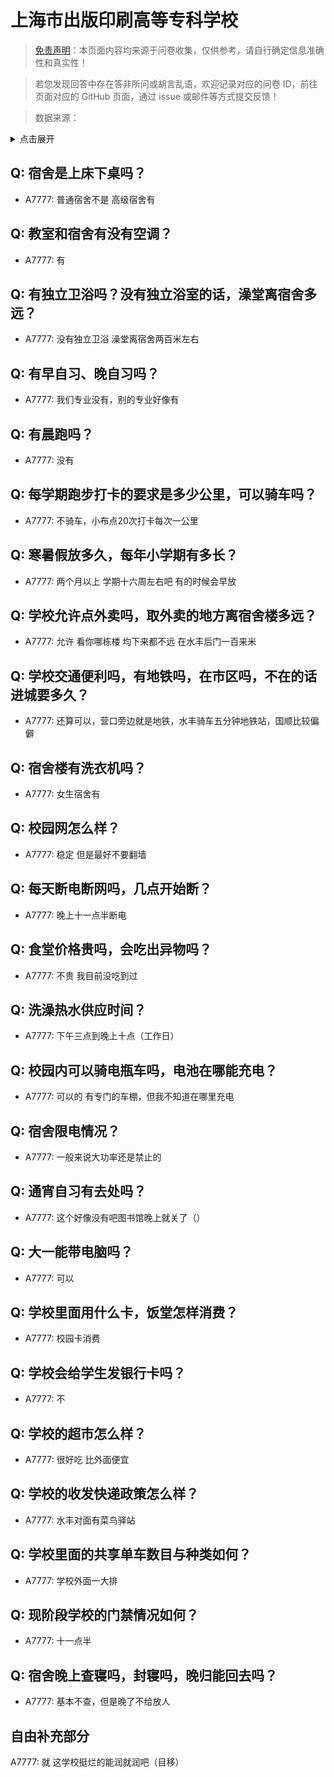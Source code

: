 # 上海市出版印刷高等专科学校

> [免责声明](https://colleges.chat/#_3)：本页面内容均来源于问卷收集，仅供参考，请自行确定信息准确性和真实性！

> 若您发现回答中存在答非所问或胡言乱语，欢迎记录对应的问卷 ID，前往页面对应的 GitHub 页面，通过 issue 或邮件等方式提交反馈！

> 数据来源：

<details><summary>点击展开</summary>
<ul>
<li>A7777: africa.wildman@gmail.com (2022 年 06 月)</li>
</ul>
</details>

## Q: 宿舍是上床下桌吗？

- A7777: 普通宿舍不是 高级宿舍有

## Q: 教室和宿舍有没有空调？

- A7777: 有

## Q: 有独立卫浴吗？没有独立浴室的话，澡堂离宿舍多远？

- A7777: 没有独立卫浴 澡堂离宿舍两百米左右

## Q: 有早自习、晚自习吗？

- A7777: 我们专业没有，别的专业好像有

## Q: 有晨跑吗？

- A7777: 没有

## Q: 每学期跑步打卡的要求是多少公里，可以骑车吗？

- A7777: 不骑车，小布点20次打卡每次一公里

## Q: 寒暑假放多久，每年小学期有多长？

- A7777: 两个月以上 学期十六周左右吧 有的时候会早放

## Q: 学校允许点外卖吗，取外卖的地方离宿舍楼多远？

- A7777: 允许 看你哪栋楼 均下来都不远 在水丰后门一百来米

## Q: 学校交通便利吗，有地铁吗，在市区吗，不在的话进城要多久？

- A7777: 还算可以，营口旁边就是地铁，水丰骑车五分钟地铁站，国顺比较偏僻

## Q: 宿舍楼有洗衣机吗？

- A7777: 女生宿舍有

## Q: 校园网怎么样？

- A7777: 稳定 但是最好不要翻墙

## Q: 每天断电断网吗，几点开始断？

- A7777: 晚上十一点半断电

## Q: 食堂价格贵吗，会吃出异物吗？

- A7777: 不贵 我目前没吃到过

## Q: 洗澡热水供应时间？

- A7777: 下午三点到晚上十点（工作日）

## Q: 校园内可以骑电瓶车吗，电池在哪能充电？

- A7777: 可以的 有专门的车棚，但我不知道在哪里充电

## Q: 宿舍限电情况？

- A7777: 一般来说大功率还是禁止的

## Q: 通宵自习有去处吗？

- A7777: 这个好像没有吧图书馆晚上就关了（）

## Q: 大一能带电脑吗？

- A7777: 可以

## Q: 学校里面用什么卡，饭堂怎样消费？

- A7777: 校园卡消费

## Q: 学校会给学生发银行卡吗？

- A7777: 不

## Q: 学校的超市怎么样？

- A7777: 很好吃 比外面便宜

## Q: 学校的收发快递政策怎么样？

- A7777: 水丰对面有菜鸟驿站

## Q: 学校里面的共享单车数目与种类如何？

- A7777: 学校外面一大排

## Q: 现阶段学校的门禁情况如何？

- A7777: 十一点半

## Q: 宿舍晚上查寝吗，封寝吗，晚归能回去吗？

- A7777: 基本不查，但是晚了不给放人

## 自由补充部分

A7777: 就 这学校挺烂的能润就润吧（目移）
